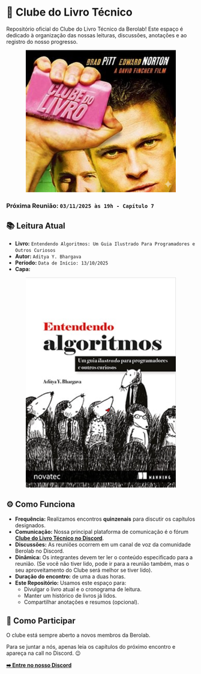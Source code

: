 # 📖 Clube do Livro Técnico

Repositório oficial do Clube do Livro Técnico da Berolab! Este espaço é dedicado à organização das nossas leituras, discussões, anotações e ao registro do nosso progresso.

<p align="center">
  <img src="assets/capa-clube-do-livro.png" alt="Logo do Clube do Livro" width="400"/>
</p>

### **Próxima Reunião:** `03/11/2025 às 19h - Capítulo 7`

## 📚 Leitura Atual

- **Livro:** `Entendendo Algoritmos: Um Guia Ilustrado Para Programadores e Outros Curiosos`
- **Autor:** `Aditya Y. Bhargava`
- **Período:** `Data de Início: 13/10/2025`
- **Capa:**

<p align="center">
  <img src="assets/capa-do-livro-entendendo-algoritmos.png" alt="Capa do Livro Entendo Algoritmos" width="400"/>
</p>

## ⚙️ Como Funciona

- **Frequência:** Realizamos encontros **quinzenais** para discutir os capítulos designados.
- **Comunicação:** Nossa principal plataforma de comunicação é o fórum [**Clube do Livro Técnico no Discord**](https://discord.com/channels/1370535949313773620/1422596473991991317).
- **Discussões:** As reuniões ocorrem em um canal de voz da comunidade Berolab no Discord.
- **Dinâmica:** Os integrantes devem ter ler o conteúdo especificado para a reunião. (Se você não tiver lido, pode ir para a reunião também, mas o seu aproveitamento do Clube será melhor se tiver lido).
- **Duração do encontro:** de uma a duas horas.
- **Este Repositório:** Usamos este espaço para:
  - Divulgar o livro atual e o cronograma de leitura.
  - Manter um histórico de livros já lidos.
  - Compartilhar anotações e resumos (opcional).

## 🚀 Como Participar

O clube está sempre aberto a novos membros da Berolab.

Para se juntar a nós, apenas leia os capítulos do próximo encontro e apareça na call no Discord. 😉

**[➡️ Entre no nosso Discord](https://discord.com/channels/1370535949313773620/1422596473991991317)**
